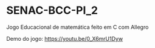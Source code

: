 # SENAC-BCC-PI_2
Jogo Educacional de matemática feito em C com Allegro

Demo do jogo: https://youtu.be/0_X6mrU1Dyw

